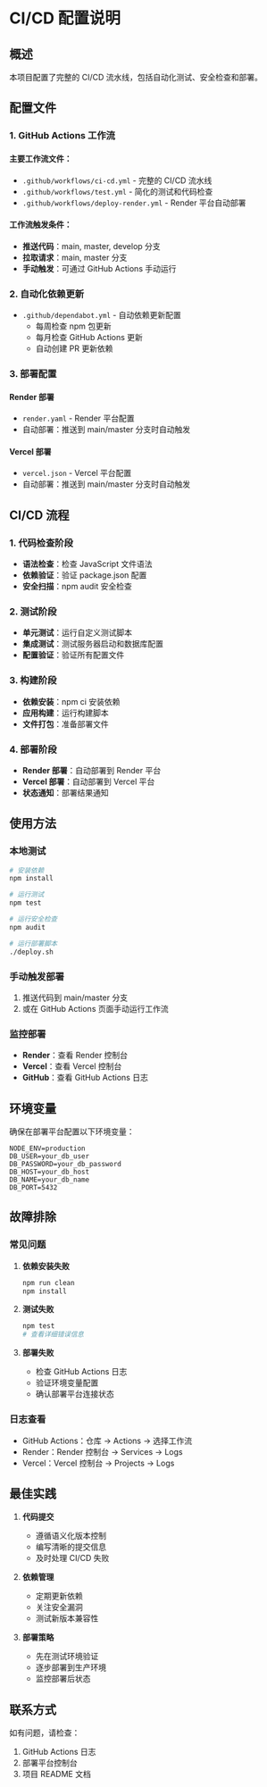 # CI/CD 配置说明

## 概述

本项目配置了完整的 CI/CD 流水线，包括自动化测试、安全检查和部署。

## 配置文件

### 1. GitHub Actions 工作流

#### 主要工作流文件：

- `.github/workflows/ci-cd.yml` - 完整的 CI/CD 流水线
- `.github/workflows/test.yml` - 简化的测试和代码检查
- `.github/workflows/deploy-render.yml` - Render 平台自动部署

#### 工作流触发条件：

- **推送代码**：main, master, develop 分支
- **拉取请求**：main, master 分支
- **手动触发**：可通过 GitHub Actions 手动运行

### 2. 自动化依赖更新

- `.github/dependabot.yml` - 自动依赖更新配置
  - 每周检查 npm 包更新
  - 每月检查 GitHub Actions 更新
  - 自动创建 PR 更新依赖

### 3. 部署配置

#### Render 部署
- `render.yaml` - Render 平台配置
- 自动部署：推送到 main/master 分支时自动触发

#### Vercel 部署
- `vercel.json` - Vercel 平台配置
- 自动部署：推送到 main/master 分支时自动触发

## CI/CD 流程

### 1. 代码检查阶段
- **语法检查**：检查 JavaScript 文件语法
- **依赖验证**：验证 package.json 配置
- **安全扫描**：npm audit 安全检查

### 2. 测试阶段
- **单元测试**：运行自定义测试脚本
- **集成测试**：测试服务器启动和数据库配置
- **配置验证**：验证所有配置文件

### 3. 构建阶段
- **依赖安装**：npm ci 安装依赖
- **应用构建**：运行构建脚本
- **文件打包**：准备部署文件

### 4. 部署阶段
- **Render 部署**：自动部署到 Render 平台
- **Vercel 部署**：自动部署到 Vercel 平台
- **状态通知**：部署结果通知

## 使用方法

### 本地测试

```bash
# 安装依赖
npm install

# 运行测试
npm test

# 运行安全检查
npm audit

# 运行部署脚本
./deploy.sh
```

### 手动触发部署

1. 推送代码到 main/master 分支
2. 或在 GitHub Actions 页面手动运行工作流

### 监控部署

- **Render**：查看 Render 控制台
- **Vercel**：查看 Vercel 控制台
- **GitHub**：查看 GitHub Actions 日志

## 环境变量

确保在部署平台配置以下环境变量：

```env
NODE_ENV=production
DB_USER=your_db_user
DB_PASSWORD=your_db_password
DB_HOST=your_db_host
DB_NAME=your_db_name
DB_PORT=5432
```

## 故障排除

### 常见问题

1. **依赖安装失败**
   ```bash
   npm run clean
   npm install
   ```

2. **测试失败**
   ```bash
   npm test
   # 查看详细错误信息
   ```

3. **部署失败**
   - 检查 GitHub Actions 日志
   - 验证环境变量配置
   - 确认部署平台连接状态

### 日志查看

- GitHub Actions：仓库 → Actions → 选择工作流
- Render：Render 控制台 → Services → Logs
- Vercel：Vercel 控制台 → Projects → Logs

## 最佳实践

1. **代码提交**
   - 遵循语义化版本控制
   - 编写清晰的提交信息
   - 及时处理 CI/CD 失败

2. **依赖管理**
   - 定期更新依赖
   - 关注安全漏洞
   - 测试新版本兼容性

3. **部署策略**
   - 先在测试环境验证
   - 逐步部署到生产环境
   - 监控部署后状态

## 联系方式

如有问题，请检查：
1. GitHub Actions 日志
2. 部署平台控制台
3. 项目 README 文档